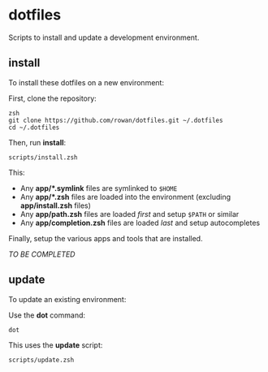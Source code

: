 # dotfiles

Scripts to install and update a development environment.

## install

To install these dotfiles on a new environment:

First, clone the repository:

```
zsh
git clone https://github.com/rowan/dotfiles.git ~/.dotfiles
cd ~/.dotfiles
```

Then, run **install**:

`scripts/install.zsh`

This:

<!-- - All **bin/** files are added to `$PATH` -->
- Any **app/\*.symlink** files are symlinked to `$HOME`
- Any **app/\*.zsh** files are loaded into the environment (excluding **app/install.zsh** files)
- Any **app/path.zsh** files are loaded _first_ and setup `$PATH` or similar
- Any **app/completion.zsh** files are loaded _last_ and setup autocompletes

Finally, setup the various apps and tools that are installed.

_TO BE COMPLETED_

## update 

To update an existing environment:

Use the **dot** command:

`dot`

This uses the **update** script:

`scripts/update.zsh`